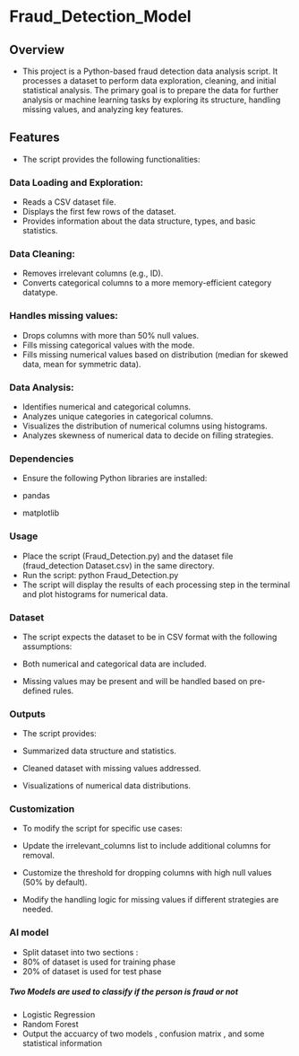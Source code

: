 # Fraud_Detection_Model
## Overview
- This project is a Python-based fraud detection data analysis script. It processes a dataset to perform data exploration, cleaning, and initial statistical analysis. The primary goal is to prepare the data for further analysis or machine learning tasks by exploring its structure, handling missing values, and analyzing key features.

## Features
- The script provides the following functionalities:

### Data Loading and Exploration:

- Reads a CSV dataset file.
- Displays the first few rows of the dataset.
- Provides information about the data structure, types, and basic statistics.
### Data Cleaning:

- Removes irrelevant columns (e.g., ID).
- Converts categorical columns to a more memory-efficient category datatype.
### Handles missing values:
- Drops columns with more than 50% null values.
- Fills missing categorical values with the mode.
- Fills missing numerical values based on distribution (median for skewed data, mean for symmetric data).
### Data Analysis:

- Identifies numerical and categorical columns.
- Analyzes unique categories in categorical columns.
- Visualizes the distribution of numerical columns using histograms.
- Analyzes skewness of numerical data to decide on filling strategies.
### Dependencies
- Ensure the following Python libraries are installed:

- pandas
- matplotlib
  
### Usage
- Place the script (Fraud_Detection.py) and the dataset file (fraud_detection Dataset.csv) in the same directory.
- Run the script:  python Fraud_Detection.py
- The script will display the results of each processing step in the terminal and plot histograms for numerical data.
### Dataset
- The script expects the dataset to be in CSV format with the following assumptions:
  
- Both numerical and categorical data are included.
- Missing values may be present and will be handled based on pre-defined rules.
  
### Outputs
- The script provides:

- Summarized data structure and statistics.
- Cleaned dataset with missing values addressed.
- Visualizations of numerical data distributions.
### Customization
- To modify the script for specific use cases:

- Update the irrelevant_columns list to include additional columns for removal.
- Customize the threshold for dropping columns with high null values (50% by default).
- Modify the handling logic for missing values if different strategies are needed.

### AI model
- Split dataset into two sections :
- 80% of dataset is used for training phase
- 20% of dataset is used for test phase
  
##### Two Models are used to classify if the person is fraud or not
- Logistic Regression
- Random Forest
- Output the accuarcy of two models , confusion matrix , and some statistical information  
